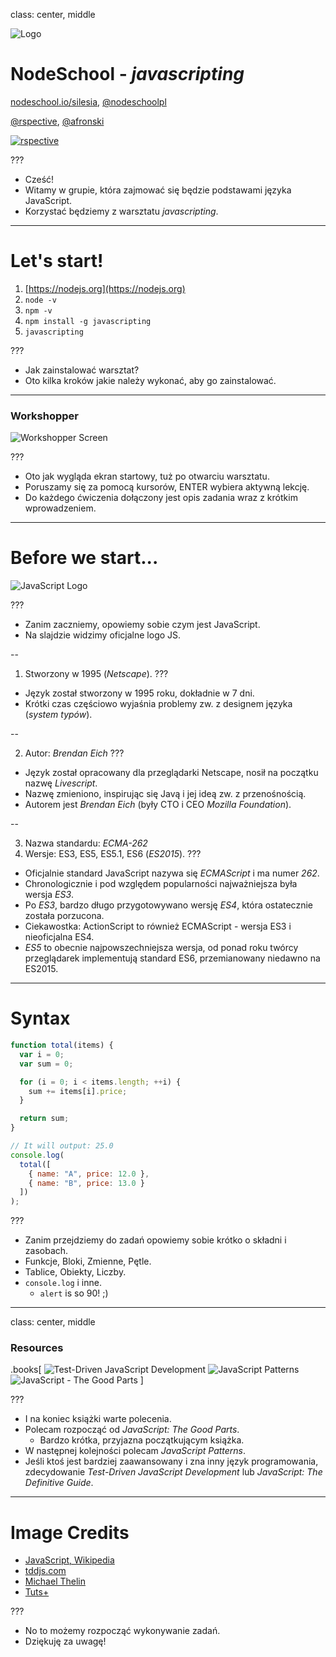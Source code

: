 class: center, middle

![Logo](images/nodeschool-silesia.png)

# NodeSchool - *javascripting*

[nodeschool.io/silesia](http://nodeschool.io/silesia), [@nodeschoolpl](https://twitter.com/nodeschoolpl)

[@rspective](https://twitter.com/nodeschoolpl), [@afronski](https://twitter.com/nodeschoolpl)

[![rspective](images/rspective.png)](http://blog.rspective.com)

???

- Cześć!
- Witamy w grupie, która zajmować się będzie podstawami języka JavaScript.
- Korzystać będziemy z warsztatu *javascripting*.

---

# Let's start!

1. [https://nodejs.org](https://nodejs.org)
2. `node -v`
3. `npm -v`
4. `npm install -g javascripting`
5. `javascripting`

???

- Jak zainstalować warsztat?
- Oto kilka kroków jakie należy wykonać, aby go zainstalować.

---

### Workshopper

![Workshopper Screen](images/workshopper.png)

???

- Oto jak wygląda ekran startowy, tuż po otwarciu warsztatu.
- Poruszamy się za pomocą kursorów, ENTER wybiera aktywną lekcję.
- Do każdego ćwiczenia dołączony jest opis zadania wraz z krótkim wprowadzeniem.

---

# Before we start...

![JavaScript Logo](images/javascript.png)

???

- Zanim zaczniemy, opowiemy sobie czym jest JavaScript.
- Na slajdzie widzimy oficjalne logo JS.

--

1. Stworzony w 1995 (*Netscape*).
???

- Język został stworzony w 1995 roku, dokładnie w 7 dni.
- Krótki czas częściowo wyjaśnia problemy zw. z designem języka (*system typów*).

--

2. Autor: *Brendan Eich*
???

- Język został opracowany dla przeglądarki Netscape, nosił na początku nazwę *Livescript*.
- Nazwę zmieniono, inspirując się Javą i jej ideą zw. z przenośnością.
- Autorem jest *Brendan Eich* (były CTO i CEO *Mozilla Foundation*).

--

3. Nazwa standardu: *ECMA-262*
4. Wersje: ES3, ES5, ES5.1, ES6 (*ES2015*).
???

- Oficjalnie standard JavaScript nazywa się *ECMAScript* i ma numer *262*.
- Chronologicznie i pod względem popularności najważniejsza była wersja *ES3*.
- Po *ES3*, bardzo długo przygotowywano wersję *ES4*, która ostatecznie została porzucona.
- Ciekawostka: ActionScript to również ECMAScript - wersja ES3 i nieoficjalna ES4.
- *ES5* to obecnie najpowszechniejsza wersja, od ponad roku twórcy
  przeglądarek implementują standard ES6, przemianowany niedawno na
  ES2015.

---

# Syntax

```javascript
function total(items) {
  var i = 0;
  var sum = 0;

  for (i = 0; i < items.length; ++i) {
    sum += items[i].price;
  }

  return sum;
}

// It will output: 25.0
console.log(
  total([
    { name: "A", price: 12.0 },
    { name: "B", price: 13.0 }
  ])
);
```

???

- Zanim przejdziemy do zadań opowiemy sobie krótko o składni i zasobach.
- Funkcje, Bloki, Zmienne, Pętle.
- Tablice, Obiekty, Liczby.
- `console.log` i inne.
  - `alert` is so 90! ;)

---
class: center, middle

### Resources

.books[
  ![Test-Driven JavaScript Development](images/tdd.png)
  ![JavaScript Patterns](images/Patterns.jpg)
  ![JavaScript - The Good Parts](images/GoodParts.jpg)
]

???

- I na koniec książki warte polecenia.
- Polecam rozpocząć od *JavaScript: The Good Parts*.
  - Bardzo krótka, przyjazna początkującym książka.
- W następnej kolejności polecam *JavaScript Patterns*.
- Jeśli ktoś jest bardziej zaawansowany i zna inny język programowania,
  zdecydowanie *Test-Driven JavaScript Development* lub
  *JavaScript: The Definitive Guide*.
---

# Image Credits

- [JavaScript, Wikipedia](http://en.wikipedia.org/wiki/JavaScript)
- [tddjs.com](http://tddjs.com)
- [Michael Thelin](http://www.michaelthelin.se/)
- [Tuts+](tutsplus.com)

???

- No to możemy rozpocząć wykonywanie zadań.
- Dziękuję za uwagę!
